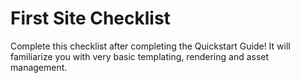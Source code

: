 # First Site Checklist
Complete this checklist after completing the Quickstart Guide! It will familiarize you with very basic templating, rendering and asset management.
